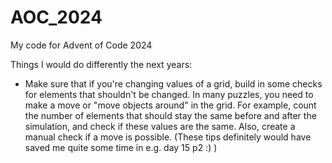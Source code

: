 # AOC_2024
My code for Advent of Code 2024

Things I would do differently the next years:
- Make sure that if you're changing values of a grid, build in some checks for elements that shouldn't be changed. In many puzzles, you need to make a move or "move objects around" in the grid. For example, count the number of elements that should stay the same before and after the simulation, and check if these values are the same. Also, create a manual check if a move is possible. (These tips definitely would have saved me quite some time in e.g. day 15 p2 :) )
